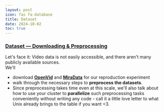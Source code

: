 ```yaml
---
layout: post
icon: fas fa-database
title: Dataset
date: 2024-10-02
toc: true
---
```



### [**Dataset** — Downloading & Preprocessing](../03-dataset)
Let's face it: Video data is not easily accessible, and there aren't many publicly available sources.  
We'll
- download [**OpenVid**](https://github.com/NJU-PCALab/OpenVid-1M) and [**MiraData**](https://github.com/mira-space/MiraData) for our reproduction experiment
- walk through the necessary steps to **preprocess the datasets**.
- Since preprocessing takes time even at this scale, we'll also talk about how to use your cluster to **parallelize** such preprocessing tasks conveniently without writing any code - call it a little love letter to what Unix already brings to the table if you want <3.

